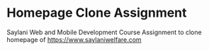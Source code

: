 # Homepage Clone Assignment

Saylani Web and Mobile Development Course Assignment to clone homepage of https://www.saylaniwelfare.com
